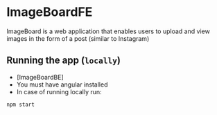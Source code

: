 # ImageBoardFE

ImageBoard is a web application that enables users to upload and view images in the form of a post (similar to Instagram)

## Running the app (`locally`)
- [ImageBoardBE]
- You must have angular installed
- In case of running locally run:

```
npm start
```

